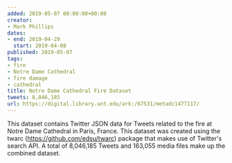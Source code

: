 ```yaml
---
added: 2019-05-07 00:00:00+00:00
creator:
- Mark Phillips
dates:
- end: 2019-04-29
  start: 2019-04-08
published: 2019-05-07
tags:
- fire
- Notre Dame Cathedral
- fire damage
- cathedral
title: Notre Dame Cathedral Fire Dataset
tweets: 8,046,185
url: https://digital.library.unt.edu/ark:/67531/metadc1477117/
---
```


This dataset contains Twitter JSON data for Tweets related to the fire at  Notre Dame Cathedral in Paris, France. This dataset was created using the twarc  (https://github.com/edsu/twarc) package that makes use of Twitter's search API.  A total of 8,046,185 Tweets and 163,055 media files make up the combined dataset. 
